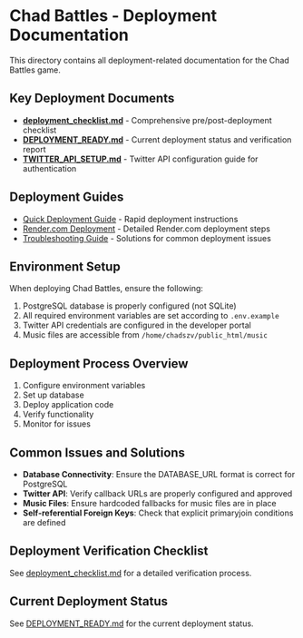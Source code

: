 # Chad Battles - Deployment Documentation

This directory contains all deployment-related documentation for the Chad Battles game.

## Key Deployment Documents

- **[deployment_checklist.md](./deployment_checklist.md)** - Comprehensive pre/post-deployment checklist
- **[DEPLOYMENT_READY.md](./DEPLOYMENT_READY.md)** - Current deployment status and verification report  
- **[TWITTER_API_SETUP.md](./TWITTER_API_SETUP.md)** - Twitter API configuration guide for authentication

## Deployment Guides

- [Quick Deployment Guide](../../QUICK_DEPLOY.md) - Rapid deployment instructions
- [Render.com Deployment](../../deploy_to_render.md) - Detailed Render.com deployment steps
- [Troubleshooting Guide](../../FIXED_DEPLOYMENT_GUIDE.md) - Solutions for common deployment issues

## Environment Setup

When deploying Chad Battles, ensure the following:

1. PostgreSQL database is properly configured (not SQLite)
2. All required environment variables are set according to `.env.example`
3. Twitter API credentials are configured in the developer portal
4. Music files are accessible from `/home/chadszv/public_html/music`

## Deployment Process Overview

1. Configure environment variables
2. Set up database
3. Deploy application code
4. Verify functionality
5. Monitor for issues

## Common Issues and Solutions

- **Database Connectivity**: Ensure the DATABASE_URL format is correct for PostgreSQL
- **Twitter API**: Verify callback URLs are properly configured and approved
- **Music Files**: Ensure hardcoded fallbacks for music files are in place
- **Self-referential Foreign Keys**: Check that explicit primaryjoin conditions are defined

## Deployment Verification Checklist

See [deployment_checklist.md](./deployment_checklist.md) for a detailed verification process.

## Current Deployment Status

See [DEPLOYMENT_READY.md](./DEPLOYMENT_READY.md) for the current deployment status. 